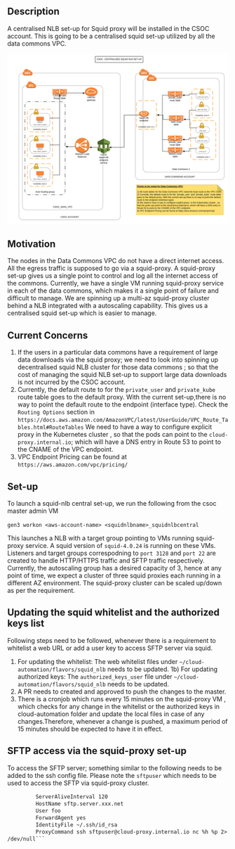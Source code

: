 ## Description
A centralised NLB set-up for Squid proxy will be installed in the CSOC account. This is going to be a centralised squid set-up utilized by all the data commons VPC.

![image of architecture](CSOC_Centralized_Squid_Set-up.svg)

## Motivation
The nodes in the Data Commons VPC do not have a direct internet access. All the egress traffic is supposed to go via a squid-proxy. A squid-proxy set-up gives us a single point to control and log all the internet access of the commons. Currently, we have a single VM running squid-proxy service in each of the data commons, which makes it a single point of failure and difficult to manage. We are spinning up a multi-az squid-proxy cluster behind a NLB integrated with a autoscaling capability. This gives us a centralised squid set-up which is easier to manage.

## Current Concerns
1) If the users in a particular data commons have a requirement of large data downloads via the squid proxy; we need to look into spinning up decentralised squid NLB cluster for those data commons ; so that the cost of managing the squid NLB set-up to support large data downloads is not incurred by the CSOC account.
2) Currently, the default route to for the ```private_user``` and ```private_kube``` route table goes to the default proxy. With the current set-up,there is no way to point the default route to the endpoint (interface type). Check the ```Routing Options``` section in ```https://docs.aws.amazon.com/AmazonVPC/latest/UserGuide/VPC_Route_Tables.html#RouteTables```
 We need to have a way to configure explicit proxy  in the Kubernetes cluster , so that the pods can point to the ```cloud-proxy.internal.io```; which will have a DNS entry in Route 53 to point to the CNAME of the VPC endpoint.
4) VPC Endpoint Pricing can be found at ```https://aws.amazon.com/vpc/pricing/```


## Set-up
To launch a squid-nlb central set-up, we run the following from the csoc master admin VM 

```gen3 workon <aws-account-name> <squidnlbname>_squidnlbcentral```

This launches a NLB with a target group pointing to VMs running squid-proxy service. A squid version of ```squid-4.0.24``` is running on these VMs. Listeners and target groups correspodning to ```port 3128``` and 
```port 22```  are created to handle HTTP/HTTPS traffic and SFTP traffic respectively. Currently, the autoscaling group has a desired capacity of 3, hence 
at any point of time, we expect a cluster of three squid proxies each running in a different AZ environment. The squid-proxy cluster can be scaled up/down as per the requirement.

## Updating the squid whitelist and the authorized keys list
Following steps need to be followed, whenever there is a requirement to whitelist a web URL or add a user key to access SFTP server via squid. 
1) For updating the whitelist: The web whitelist files under ```~/cloud-automation/flavors/squid_nlb``` needs to be updated.
1b) For updating authorized keys: The ```authorized_keys_user``` file under ```~/cloud-automation/flavors/squid_nlb``` needs to be updated.
2) A PR needs to created and approved to push the changes to the master.
3) There is a cronjob which runs every 15 minutes on the squid-proxy VM , which checks for any change in the whitelist or the authorized 
keys in cloud-automation folder and update the local files in case of any changes.Therefore, whenever a change is pushed, a maximum period of 15 minutes should be expected to have it in effect.


## SFTP access via the squid-proxy set-up
To access the SFTP server; something similar to the following needs to be added to the ssh config file. Please note the `sftpuser` which needs to be used to access the SFTP via squid-proxy cluster.
```Host sftp.server
         ServerAliveInterval 120
         HostName sftp.server.xxx.net
         User foo
         ForwardAgent yes
         IdentityFile ~/.ssh/id_rsa
         ProxyCommand ssh sftpuser@cloud-proxy.internal.io nc %h %p 2> /dev/null```





   

